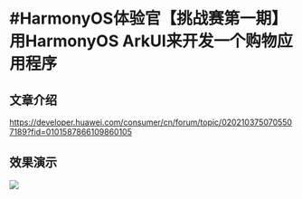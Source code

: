 # #HarmonyOS体验官【挑战赛第一期】用HarmonyOS ArkUI来开发一个购物应用程序


## 文章介绍

<https://developer.huawei.com/consumer/cn/forum/topic/0202103750705507189?fid=0101587866109860105>

## 效果演示

![](ihttps://communityfile-drcn.op.hicloud.com/FileServer/getFile/cmtybbs/042/413/002/0000000000042413002.20221113192636.68436406070980736895919348011016:20221113193826:2800:155305E6714F773DEE1D3B96CBBE7A849BE1B6EDFB8F0A133D672E4F2DCB7BBD.gif)
